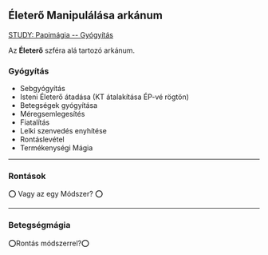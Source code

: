## Életerő Manipulálása arkánum

[STUDY: Papimágia -- Gyógyítás](https://github.com/kaktusztea/km100/wiki/STUDY.papimagia.szfera.gyogyitas#papi-mágia---gyógyítás-szféra)

Az **Életerő** szféra alá tartozó arkánum.

### Gyógyítás

- Sebgyógyítás
- Isteni Életerő átadása (KT átalakítása ÉP-vé rögtön)
- Betegségek gyógyítása
- Méregsemlegesítés
- Fiatalítás
- Lelki szenvedés enyhítése
- Rontáslevétel
- Termékenységi Mágia

---
### Rontások

⭕ Vagy az egy Módszer? ⭕

---
### Betegségmágia

⭕Rontás módszerrel?⭕
